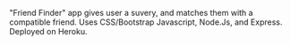 "Friend Finder" app gives user a suvery, and matches them with a compatible friend. Uses CSS/Bootstrap Javascript, Node.Js, and Express. Deployed on Heroku. 
